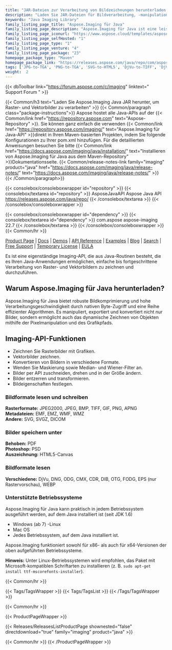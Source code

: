 ```yaml
---
title: "JAR-Dateien zur Verarbeitung von Bildzeichnungen herunterladen | Aspose.Imaging"
description: "Laden Sie JAR-Dateien für Bildverarbeitung, -manipulation und -konvertierung herunter. Unterstützt Maskierung, Filter, Schräglagenkorrektur, Matrixtransformation, Formen, Dithering und Vektoren."
keywords: "Java Imaging Library"
family_listing_page_title: "Aspose.Imaging für Java"
family_listing_page_description: "Aspose.Imaging für Java ist eine leistungsstarke und gut dokumentierte Imaging-API, die Entwicklern die flexibelste Gruppe von Bildverarbeitungsroutinen bietet, um Bilder in ihren Java-Anwendungen zu erstellen, zu manipulieren, zu speichern und zu konvertieren, ohne dass ein Bildeditor erforderlich ist ."
family_listing_page_iconurl: "https://www.aspose.cloud/templates/aspose/App_Themes/V3/images/imaging/272x272/aspose_imaging-for-java-min.png"
family_listing_page_selfHosted: "1"
family_listing_page_type: "1"
family_listing_page_venture: "4"
family_listing_page_package: "23"
homepage_package_type: "Maven"
homepage_package_link: "https://releases.aspose.com/java/repo/com/aspose/aspose-imaging/"
tags: ['JPG-to-TGA', 'PNG-to-TGA', 'SVG-to-HTML5', 'DjVu-to-TIFF', 'DjVu-to-PDF', 'DNG-to-JPEG', 'image-to-PSD', 'PSD-to-JPG', 'image-to-PSD', 'WMF-to-PNG']
weight:  2
---
```


{{< dbToolbar link="https://forum.aspose.com/c/imaging" linktext=" Support Forum " >}}

{{< Common/h3 text="Laden Sie Aspose.Imaging Java JAR herunter, um Raster- und Vektorbilder zu verarbeiten"  >}}
{{< Common/paragraph class="package-instructions">}}
Aspose hostet alle Java-APIs auf der
{{< Common/link href="https://repository.aspose.com" text="Aspose-Repository"  >}}. Sie können ganz einfach die verwenden
{{< Common/link href="https://repository.aspose.com/imaging/" text="Aspose.Imaging für Java-API"  >}}direkt in Ihren Maven-basierten Projekten, indem Sie folgende Konfigurationen zu Ihrer pom.xml hinzufügen. Für die detaillierten Anweisungen besuchen Sie bitte
{{< Common/link href="https://docs.aspose.com/imaging/java/installation/" text="Installieren von Aspose.Imaging für Java aus dem Maven-Repository"  >}}Dokumentationsseite.
{{< Common/release-notes-link family="imaging" product="java" href="https://docs.aspose.com/imaging/java/release-notes/" text="https://docs.aspose.com/imaging/java/release-notes/"  >}}
{{< /Common/paragraph>}}

{{< consolebox/consoleboxwrapper id="repository" >}}
   {{< consolebox/textarea id="repository" >}} 
      <repository>
      <id>AsposeJavaAPI</id>
      <name>Aspose Java API</name>
      <url>https://releases.aspose.com/java/repo/</url>
      </repository> 
   {{< /consolebox/textarea >}}
{{< /consolebox/consoleboxwrapper >}}

{{< consolebox/consoleboxwrapper id="dependency" >}}
   {{< consolebox/textarea id="dependency" >}}
      <dependency>
      <groupId>com.aspose</groupId>
      <artifactId>aspose-imaging</artifactId>
      <version>22.7</version>
      </dependency>
   {{< /consolebox/textarea >}}
{{< /consolebox/consoleboxwrapper >}}
{{< Common/hr >}}

[Product Page](https://products.aspose.com/imaging/java) | [Docs](https://docs.aspose.com/imaging/java/) | [Demos](https://products.aspose.app/imaging/family) | [API Reference](https://reference.aspose.com/imaging/java) | [Examples](https://github.com/aspose-imaging/Aspose.Imaging-for-Java) | [Blog](https://blog.aspose.com/category/imaging/) | [Search](https://search.aspose.com/) | [Free Support](https://forum.aspose.com/c/imaging) | [Temporary License](https://purchase.aspose.com/temporary-license) | [EULA](https://about.aspose.com/legal/eula/)

Es ist eine eigenständige Imaging-API, die aus Java-Routinen besteht, die es Ihren Java-Anwendungen ermöglichen, einfache bis fortgeschrittene Verarbeitung von Raster- und Vektorbildern zu zeichnen und durchzuführen.

## Warum Aspose.Imaging für Java herunterladen?

Aspose.Imaging für Java bietet robuste Bildkomprimierung und hohe Verarbeitungsgeschwindigkeit durch nativen Byte-Zugriff und eine Reihe effizienter Algorithmen. Es manipuliert, exportiert und konvertiert nicht nur Bilder, sondern ermöglicht auch das dynamische Zeichnen von Objekten mithilfe der Pixelmanipulation und des Grafikpfads.

## Imaging-API-Funktionen

- Zeichnen Sie Rasterbilder mit Grafiken.
- Vektorbilder zeichnen.
- Konvertieren von Bildern in verschiedene Formate.
- Wenden Sie Maskierung sowie Median- und Wiener-Filter an.
- Bilder per API zuschneiden, drehen und in der Größe ändern.
- Bilder entzerren und transformieren.
- Bildeigenschaften festlegen.

### Bildformate lesen und schreiben

**Rasterformate:** JPEG2000, JPEG, BMP, TIFF, GIF, PNG, APNG\
**Metadateien:** EMF, EMZ, WMF, WMZ\
**Andere:** SVG, SVGZ, DICOM

### Bilder speichern unter

**Behoben:** PDF\
**Photoshop:** PSD\
**Auszeichnung:** HTML5-Canvas

### Bildformate lesen

**Verschiedene:** DjVu, DNG, ODG, CMX, CDR, DIB, OTG, FODG, EPS (nur Rastervorschau), WEBP

### Unterstützte Betriebssysteme

Aspose.Imaging für Java kann praktisch in jedem Betriebssystem ausgeführt werden, auf dem Java installiert ist (seit JDK 1.6)

- Windows (ab 7)
-Linux
- Mac OS
- Jedes Betriebssystem, auf dem Java installiert ist.

Aspose.Imaging funktioniert sowohl für x86- als auch für x64-Versionen der oben aufgeführten Betriebssysteme.

**Hinweis:** Unter Linux-Betriebssystemen wird empfohlen, das Paket mit Microsoft-kompatiblen Schriftarten zu installieren (z. B. `sudo apt-get install ttf-mscorefonts-installer`).

{{< Common/hr >}}

{{< Tags/TagsWrapper >}}
 {{< Tags/TagsList >}}
{{< /Tags/TagsWrapper >}}

{{< Common/hr >}}

{{< ProductPageWrapper >}}
<!-- ReleasesListProductPage-->
   {{< Releases/ReleasesListProductPage shownested="false"  directdownload="true" family="imaging" product="java" >}}
<!-- /ReleasesListProductPage-->
{{< Common/hr >}}
{{< /ProductPageWrapper >}}

